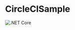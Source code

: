 # CircleCISample
![.NET Core](https://github.com/junejasaket/CircleCISample/workflows/.NET%20Core/badge.svg?branch=master)
